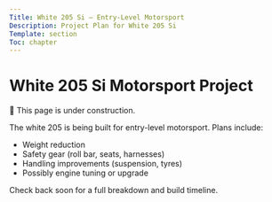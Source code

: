 ```yaml
---
Title: White 205 Si — Entry-Level Motorsport 
Description: Project Plan for White 205 Si
Template: section
Toc: chapter
---
```


# White 205 Si Motorsport Project

🚧 This page is under construction.

The white 205 is being built for entry-level motorsport. Plans include:
- Weight reduction
- Safety gear (roll bar, seats, harnesses)
- Handling improvements (suspension, tyres)
- Possibly engine tuning or upgrade

Check back soon for a full breakdown and build timeline.
